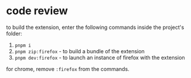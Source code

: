 # code review

to build the extension, enter the following commands inside the project's folder:

1. `pnpm i`
2. `pnpm zip:firefox` - to build a bundle of the extension
3. `pnpm dev:firefox` - to launch an instance of firefox with the extension

for chrome, remove `:firefox` from the commands.